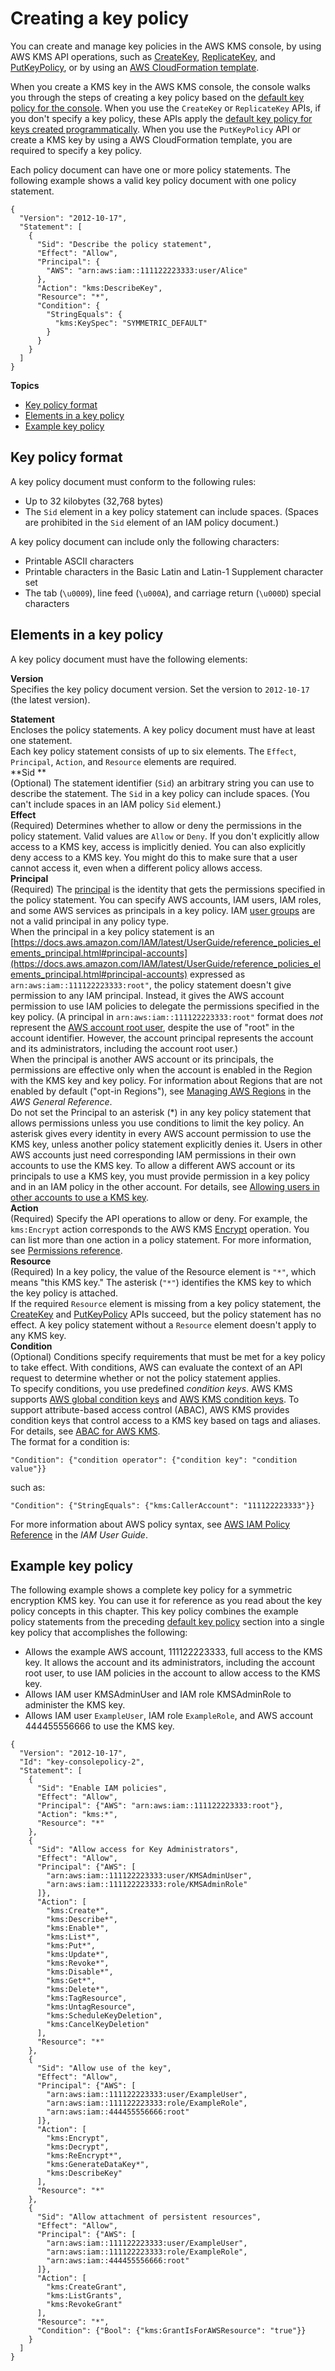 # Creating a key policy<a name="key-policy-overview"></a>

You can create and manage key policies in the AWS KMS console, by using AWS KMS API operations, such as [CreateKey](https://docs.aws.amazon.com/kms/latest/APIReference/API_CreateKey.html), [ReplicateKey](https://docs.aws.amazon.com/kms/latest/APIReference/API_ReplicateKey.html), and [PutKeyPolicy](https://docs.aws.amazon.com/kms/latest/APIReference/API_PutKeyPolicy.html), or by using an [AWS CloudFormation template](creating-resources-with-cloudformation.md)\. 

When you create a KMS key in the AWS KMS console, the console walks you through the steps of creating a key policy based on the [default key policy for the console](key-policy-default.md)\. When you use the `CreateKey` or `ReplicateKey` APIs, if you don't specify a key policy, these APIs apply the [default key policy for keys created programmatically](key-policy-default.md)\. When you use the `PutKeyPolicy` API or create a KMS key by using a AWS CloudFormation template, you are required to specify a key policy\.

Each policy document can have one or more policy statements\. The following example shows a valid key policy document with one policy statement\.

```
{
  "Version": "2012-10-17",
  "Statement": [
    {
      "Sid": "Describe the policy statement",
      "Effect": "Allow",
      "Principal": {
        "AWS": "arn:aws:iam::111122223333:user/Alice"
      },
      "Action": "kms:DescribeKey",
      "Resource": "*",
      "Condition": {
        "StringEquals": {
          "kms:KeySpec": "SYMMETRIC_DEFAULT"
        }
      }
    }
  ]
}
```

**Topics**
+ [Key policy format](#key-policy-format)
+ [Elements in a key policy](#key-policy-elements)
+ [Example key policy](#key-policy-example)

## Key policy format<a name="key-policy-format"></a>

A key policy document must conform to the following rules:
+ Up to 32 kilobytes \(32,768 bytes\)
+ The `Sid` element in a key policy statement can include spaces\. \(Spaces are prohibited in the `Sid` element of an IAM policy document\.\)

A key policy document can include only the following characters:
+ Printable ASCII characters
+ Printable characters in the Basic Latin and Latin\-1 Supplement character set
+ The tab \(`\u0009`\), line feed \(`\u000A`\), and carriage return \(`\u000D`\) special characters

## Elements in a key policy<a name="key-policy-elements"></a>

A key policy document must have the following elements:

**Version**  
Specifies the key policy document version\. Set the version to `2012-10-17` \(the latest version\)\.

**Statement**  
Encloses the policy statements\. A key policy document must have at least one statement\.  
Each key policy statement consists of up to six elements\. The `Effect`, `Principal`, `Action`, and `Resource` elements are required\.    
**Sid **  
\(Optional\) The statement identifier \(`Sid`\) an arbitrary string you can use to describe the statement\. The `Sid` in a key policy can include spaces\. \(You can't include spaces in an IAM policy `Sid` element\.\)  
**Effect**  
\(Required\) Determines whether to allow or deny the permissions in the policy statement\. Valid values are `Allow` or `Deny`\. If you don't explicitly allow access to a KMS key, access is implicitly denied\. You can also explicitly deny access to a KMS key\. You might do this to make sure that a user cannot access it, even when a different policy allows access\.  
**Principal**  
\(Required\) The [principal](https://docs.aws.amazon.com/IAM/latest/UserGuide/reference_policies_elements_principal.html#Principal_specifying) is the identity that gets the permissions specified in the policy statement\. You can specify AWS accounts, IAM users, IAM roles, and some AWS services as principals in a key policy\. IAM [user groups](https://docs.aws.amazon.com/IAM/latest/UserGuide/id_groups.html) are not a valid principal in any policy type\.   
When the principal in a key policy statement is an [https://docs.aws.amazon.com/IAM/latest/UserGuide/reference_policies_elements_principal.html#principal-accounts](https://docs.aws.amazon.com/IAM/latest/UserGuide/reference_policies_elements_principal.html#principal-accounts) expressed as `arn:aws:iam::111122223333:root"`, the policy statement doesn't give permission to any IAM principal\. Instead, it gives the AWS account permission to use IAM policies to delegate the permissions specified in the key policy\. \(A principal in `arn:aws:iam::111122223333:root"` format does *not* represent the [AWS account root user](https://docs.aws.amazon.com/IAM/latest/UserGuide/id_root-user.html), despite the use of "root" in the account identifier\. However, the account principal represents the account and its administrators, including the account root user\.\)  
When the principal is another AWS account or its principals, the permissions are effective only when the account is enabled in the Region with the KMS key and key policy\. For information about Regions that are not enabled by default \("opt\-in Regions"\), see [Managing AWS Regions](https://docs.aws.amazon.com/general/latest/gr/rande-manage.html) in the *AWS General Reference*\.  
Do not set the Principal to an asterisk \(\*\) in any key policy statement that allows permissions unless you use conditions to limit the key policy\. An asterisk gives every identity in every AWS account permission to use the KMS key, unless another policy statement explicitly denies it\. Users in other AWS accounts just need corresponding IAM permissions in their own accounts to use the KMS key\.
To allow a different AWS account or its principals to use a KMS key, you must provide permission in a key policy and in an IAM policy in the other account\. For details, see [Allowing users in other accounts to use a KMS key](key-policy-modifying-external-accounts.md)\.  
**Action**  
\(Required\) Specify the API operations to allow or deny\. For example, the `kms:Encrypt` action corresponds to the AWS KMS [Encrypt](https://docs.aws.amazon.com/kms/latest/APIReference/API_Encrypt.html) operation\. You can list more than one action in a policy statement\. For more information, see [Permissions reference](kms-api-permissions-reference.md)\.  
**Resource**  
\(Required\) In a key policy, the value of the Resource element is `"*"`, which means "this KMS key\." The asterisk \(`"*"`\) identifies the KMS key to which the key policy is attached\.  
If the required `Resource` element is missing from a key policy statement, the [CreateKey](https://docs.aws.amazon.com/kms/latest/APIReference/API_CreateKey.html) and [PutKeyPolicy](https://docs.aws.amazon.com/kms/latest/APIReference/API_PutKeyPolicy.html) APIs succeed, but the policy statement has no effect\. A key policy statement without a `Resource` element doesn't apply to any KMS key\.   
**Condition**  
\(Optional\) Conditions specify requirements that must be met for a key policy to take effect\. With conditions, AWS can evaluate the context of an API request to determine whether or not the policy statement applies\.   
To specify conditions, you use predefined *condition keys*\. AWS KMS supports [AWS global condition keys](policy-conditions.md#conditions-aws) and [AWS KMS condition keys](policy-conditions.md#conditions-kms)\. To support attribute\-based access control \(ABAC\), AWS KMS provides condition keys that control access to a KMS key based on tags and aliases\. For details, see [ABAC for AWS KMS](abac.md)\.  
The format for a condition is:  

```
"Condition": {"condition operator": {"condition key": "condition value"}}
```
such as:  

```
"Condition": {"StringEquals": {"kms:CallerAccount": "111122223333"}}
```

For more information about AWS policy syntax, see [AWS IAM Policy Reference](https://docs.aws.amazon.com/IAM/latest/UserGuide/reference_policies.html) in the *IAM User Guide*\.

## Example key policy<a name="key-policy-example"></a>

The following example shows a complete key policy for a symmetric encryption KMS key\. You can use it for reference as you read about the key policy concepts in this chapter\. This key policy combines the example policy statements from the preceding [default key policy](key-policy-default.md) section into a single key policy that accomplishes the following:
+ Allows the example AWS account, 111122223333, full access to the KMS key\. It allows the account and its administrators, including the account root user, to use IAM policies in the account to allow access to the KMS key\.
+ Allows IAM user KMSAdminUser and IAM role KMSAdminRole to administer the KMS key\.
+ Allows IAM user `ExampleUser`, IAM role `ExampleRole`, and AWS account 444455556666 to use the KMS key\.

```
{
  "Version": "2012-10-17",
  "Id": "key-consolepolicy-2",
  "Statement": [
    {
      "Sid": "Enable IAM policies",
      "Effect": "Allow",
      "Principal": {"AWS": "arn:aws:iam::111122223333:root"},
      "Action": "kms:*",
      "Resource": "*"
    },
    {
      "Sid": "Allow access for Key Administrators",
      "Effect": "Allow",
      "Principal": {"AWS": [
        "arn:aws:iam::111122223333:user/KMSAdminUser",
        "arn:aws:iam::111122223333:role/KMSAdminRole"
      ]},
      "Action": [
        "kms:Create*",
        "kms:Describe*",
        "kms:Enable*",
        "kms:List*",
        "kms:Put*",
        "kms:Update*",
        "kms:Revoke*",
        "kms:Disable*",
        "kms:Get*",
        "kms:Delete*",
        "kms:TagResource",
        "kms:UntagResource",
        "kms:ScheduleKeyDeletion",
        "kms:CancelKeyDeletion"
      ],
      "Resource": "*"
    },
    {
      "Sid": "Allow use of the key",
      "Effect": "Allow",
      "Principal": {"AWS": [
        "arn:aws:iam::111122223333:user/ExampleUser",
        "arn:aws:iam::111122223333:role/ExampleRole",
        "arn:aws:iam::444455556666:root"
      ]},
      "Action": [
        "kms:Encrypt",
        "kms:Decrypt",
        "kms:ReEncrypt*",
        "kms:GenerateDataKey*",
        "kms:DescribeKey"
      ],
      "Resource": "*"
    },
    {
      "Sid": "Allow attachment of persistent resources",
      "Effect": "Allow",
      "Principal": {"AWS": [
        "arn:aws:iam::111122223333:user/ExampleUser",
        "arn:aws:iam::111122223333:role/ExampleRole",
        "arn:aws:iam::444455556666:root"
      ]},
      "Action": [
        "kms:CreateGrant",
        "kms:ListGrants",
        "kms:RevokeGrant"
      ],
      "Resource": "*",
      "Condition": {"Bool": {"kms:GrantIsForAWSResource": "true"}}
    }
  ]
}
```